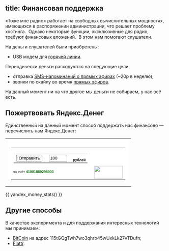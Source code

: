 title: Финансовая поддержка
---
«Тоже мне радио» работает на свободных вычислительных мощностях, имеющихся в
распоряжении администрации, что решает проблему хостинга.  Однако некоторые
функции, эксклюзивные для радио, требуют финансовых вложений.  В этом нам
помогают слушатели.

На деньги слушателей были приобретены:

- USB модем для [горячей линии](/hotline/).

Периодически деньги расходуются на следующие цели:

- отправка [SMS-напоминаний о прямых эфирах](/live/sms/) (~20р в неделю);
- звонки по скайпу во время [прямых эфиров](/live/).

На данный момент ни на что другое мы деньги не собираем, у нас всё есть.


## Пожертвовать Яндекс.Денег

Единственный на данный момент способ поддержать нас финансово — перечислить нам
Яндекс.Денег:

<form style="margin: 0; padding: 0;" action="https://money.yandex.ru/charity.xml" method="post"><input type="hidden" name="to" value="41001880298903"/><input type="hidden" name="CompanyName" value="tmradio.net"/><input type="hidden" name="CompanyLink" value="http://www.tmradio.net/"/><table border="0" cellspacing="0" cellpadding="0"><tr><td><div style="background: url(http://img.yandex.net/i/li-uncolorer-rt.gif) no-repeat right top #FFFFFF;"><div style="background: url(http://img.yandex.net/i/li-uncolorer-rb.gif) no-repeat right bottom;"><div style="background: url(http://img.yandex.net/i/li-uncolorer-lb.gif) no-repeat left bottom;"><div style="background: url(http://img.yandex.net/i/li-uncolorer-lt.gif) no-repeat left top; margin-right: 10px; padding: 10px 0 0 10px;"><table border="0" cellspacing="0" cellpadding="0"><tr><td><table border="0" cellspacing="0" cellpadding="0"><tr><td><input type="submit" value="Отправить" style="margin-right: 5px;"/></td><td><input type="text" id="CompanySum" name="CompanySum" value="100" size="4" style="margin-right: 5px;"/></td><td nowrap="nowrap" style="font: 70% Verdana, Arial, Geneva CY, Sans-Serif;" valign="bottom"><strong>рублей</strong></td></tr></table></td><td width="90" rowspan="3" valign="bottom"><a href="http://money.yandex.ru/"><img src="http://img.yandex.net/i/ym-logo.gif" width="90" height="39" border="0" style="margin-left: 5px;"/></a></td></tr><tr><td nowrap="nowrap" style="font: 70% Verdana, Arial, Geneva CY, Sans-Serif;">на счёт <span style="color: #006600; font-weight: bold;">41001880298903</span></td></tr><tr><td><img src="http://img.yandex.net/i/x.gif" width="1" height="10" /></td></tr></table></div></div></div></div></td></tr></table></form>

{{ yandex_money_stats() }}


## Другие способы

В качестве эксперимента и для поддержания интересных технологий мы принимаем:

- [BitCoin](http://www.bitcoin.org/ru) на адрес 115tGQgTwh7wo3qhrb45wUxkLk27vTDufn;
- [Flattr](https://flattr.com/profile/tmradio).
